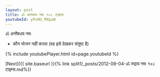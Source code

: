 ```yaml
---
layout: post
title: ॐ अनघाय नमः १०८ टाइम्स
youtubeId: yPzHU_MXpa0
---
```

 
 
 ॐ अनौषधय नमः  
 
 -  कौन भोजन नहीं करता (वह इसे देखकर संतुष्ट है) 
 
  
 
  
 
 
 
 
 
 


{% include youtubePlayer.html id=page.youtubeId %}
 
[Next]({{ site.baseurl }}{% link  split1/_posts/2012-09-04-ॐ रुद्राय नमः १०८ टाइम्स.md%})
 
